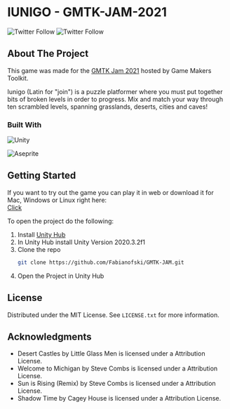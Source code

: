 # IUNIGO - GMTK-JAM-2021
 
![Twitter Follow](https://img.shields.io/twitter/follow/F4B1_GameDev?style=social)
![Twitter Follow](https://img.shields.io/twitter/follow/santumerino?style=social)
 
<!-- ABOUT THE PROJECT -->
## About The Project

This game was made for the [GMTK Jam 2021](https://itch.io/jam/gmtk-2021) hosted by Game Makers Toolkit.<br/>

Iunigo (Latin for "join") is a puzzle platformer where you must put together bits of broken levels in order to progress. Mix and match your way through ten scrambled levels, spanning grasslands, deserts, cities and caves! 

### Built With

![Unity](https://img.shields.io/badge/unity-%23000000.svg?style=for-the-badge&logo=unity&logoColor=white)<br/>

![Aseprite](https://img.shields.io/badge/Aseprite-FFFFFF?style=for-the-badge&logo=Aseprite&logoColor=#7D929E)

<!-- GETTING STARTED -->
## Getting Started

If you want to try out the game you can play it in web or download it for Mac, Windows or Linux right here:<br/>
[Click](https://f4b1.itch.io/iunigo) 

To open the project do the following:
1. Install [Unity Hub](https://unity.com/download)
2. In Unity Hub install Unity Version 2020.3.2f1
3. Clone the repo
   ```sh
   git clone https://github.com/Fabianofski/GMTK-JAM.git
   ```
4. Open the Project in Unity Hub

<!-- LICENSE -->
## License

Distributed under the MIT License. See `LICENSE.txt` for more information.

<!-- ACKNOWLEDGMENTS -->
## Acknowledgments

* Desert Castles by Little Glass Men is licensed under a Attribution License.
* Welcome to Michigan by Steve Combs is licensed under a Attribution License.
* Sun is Rising (Remix) by Steve Combs is licensed under a Attribution License.
* Shadow Time by Cagey House is licensed under a Attribution License. 
